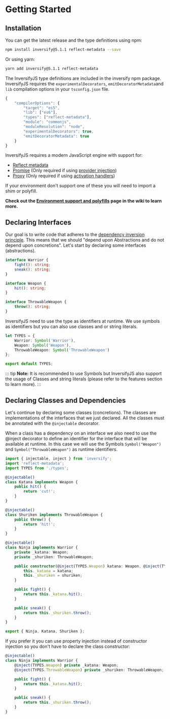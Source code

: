 # Getting Started

## Installation

You can get the latest release and the type definitions using npm:

```sh
npm install inversify@5.1.1 reflect-metadata --save
```

Or using yarn:

```sh
yarn add inversify@5.1.1 reflect-metadata
```

The InversifyJS type definitions are included in the inversify npm package. InversifyJS requires the `experimentalDecorators`, `emitDecoratorMetadata`and `lib` compilation options in your `tsconfig.json` file.

```js
{
    "compilerOptions": {
        "target": "es5",
        "lib": ["es6"],
        "types": ["reflect-metadata"],
        "module": "commonjs",
        "moduleResolution": "node",
        "experimentalDecorators": true,
        "emitDecoratorMetadata": true
    }
}
```

InversifyJS requires a modern JavaScript engine with support for:

-   [Reflect metadata](https://github.com/rbuckton/ReflectDecorators/blob/master/spec/metadata.md)
-   [Promise](https://developer.mozilla.org/en-US/docs/Web/JavaScript/Reference/Global_Objects/Promise) (Only required if using [provider injection](../features-and-api/10_provider_injection))
-   [Proxy](https://developer.mozilla.org/en-US/docs/Web/JavaScript/Reference/Global_Objects/Proxy) (Only required if using [activation handlers](../features-and-api/11_activation_handler))

If your environment don't support one of these you will need to import a shim or polyfill.

**Check out the [Environment support and polyfills](https://github.com/inversify/InversifyJS/blob/master/wiki/environment.md)
page in the wiki to learn more.**

## Declaring Interfaces

Our goal is to write code that adheres to the [dependency inversion principle](https://en.wikipedia.org/wiki/Dependency_inversion_principle). This means that we should "depend upon Abstractions and do not depend upon concretions". Let's start by declaring some interfaces (abstractions).

```ts
interface Warrior {
	fight(): string;
	sneak(): string;
}

interface Weapon {
	hit(): string;
}

interface ThrowableWeapon {
	throw(): string;
}
```

InversifyJS need to use the type as identifiers at runtime. We use symbols as identifiers but you can also use classes and or string literals.

```ts
let TYPES = {
	Warrior: Symbol('Warrior'),
	Weapon: Symbol('Weapon'),
	ThrowableWeapon: Symbol('ThrowableWeapon')
};

export default TYPES;
```

::: tip
**Note:** It is recommended to use Symbols but InversifyJS also support the usage of Classes and string literals (please refer to the features section to learn more).
:::

## Declaring Classes and Dependencies

Let's continue by declaring some classes (concretions). The classes are implementations of the interfaces that we just declared. All the classes must be annotated with the `@injectable` decorator.

When a class has a dependency on an interface we also need to use the @inject decorator to define an identifier for the interface that will be available at runtime. In this case we will use the Symbols `Symbol("Weapon")` and `Symbol("ThrowableWeapon")` as runtime identifiers.

```ts
import { injectable, inject } from 'inversify';
import 'reflect-metadata';
import TYPES from './types';

@injectable()
class Katana implements Weapon {
	public hit() {
		return 'cut!';
	}
}

@injectable()
class Shuriken implements ThrowableWeapon {
	public throw() {
		return 'hit!';
	}
}

@injectable()
class Ninja implements Warrior {
	private _katana: Weapon;
	private _shuriken: ThrowableWeapon;

	public constructor(@inject(TYPES.Weapon) katana: Weapon, @inject(TYPES.ThrowableWeapon) shuriken: ThrowableWeapon) {
		this._katana = katana;
		this._shuriken = shuriken;
	}

	public fight() {
		return this._katana.hit();
	}

	public sneak() {
		return this._shuriken.throw();
	}
}

export { Ninja, Katana, Shuriken };
```

If you prefer it you can use property injection instead of constructor injection so you don't have to declare the class constructor:

```ts
@injectable()
class Ninja implements Warrior {
	@inject(TYPES.Weapon) private _katana: Weapon;
	@inject(TYPES.ThrowableWeapon) private _shuriken: ThrowableWeapon;

	public fight() {
		return this._katana.hit();
	}

	public sneak() {
		return this._shuriken.throw();
	}
}
```
